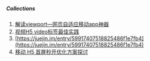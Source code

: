 ##### Collections

1. [解读viewport—网页自适应移动app神器](http://www.jianshu.com/p/c84bc96796e4)
2. [视频H5 video标签最佳实践](https://github.com/gnipbao/iblog/issues/11)
3. [https://juejin.im/entry/59917407518825486f1e7fb4](https://juejin.im/entry/59917407518825486f1e7fb4)
4. [移动 H5 首屏秒开优化方案探讨](http://blog.cnbang.net/tech/3477/)
